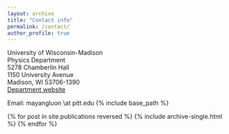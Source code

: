 ```yaml
---
layout: archive
title: "Contact info"
permalink: /contact/
author_profile: true
---
```


University of Wisconsin-Madison  
Physics Department  
5278 Chamberlin Hall  
1150 University Avenue  
Madison, WI 53706-1390  
[Department website](https://www.physics.wisc.edu/)

Email: mayangluon \at pitt.edu 
{% include base_path %}

{% for post in site.publications reversed %}
  {% include archive-single.html %}
{% endfor %}
